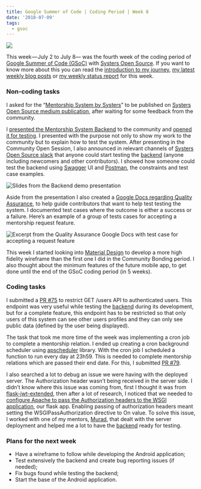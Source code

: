 ```yaml
---
title: Google Summer of Code | Coding Period | Week 8
date: '2018-07-09'
tags:
  - gsoc
---
```


![](/images/gsoc-week-8-cover.png)

This week — July 2 to July 8— was the fourth week of the coding period of [Google Summer of Code (GSoC)](https://summerofcode.withgoogle.com/) with [Systers Open Source](https://github.com/systers). If you want to know more about this you can read the [introduction to my journey](https://medium.com/isabel-costa-gsoc/intro-to-google-summer-of-code-with-systers-open-source-dbdaa92bd189), [my latest weekly blog posts](https://medium.com/isabel-costa-gsoc) or [my weekly status report](https://github.com/systers/mentorship-backend/wiki/GSoC-2018-Isabel-Costa#weekly-status-report-for-week-8) for this week.

### Non-coding tasks

I asked for the “[Mentorship System by Systers](https://medium.com/systers-opensource/mentorship-system-by-systers-52dbe1275d9f)” to be published on [Systers Open Source medium publication](https://medium.com/systers-opensource), after waiting for some feedback from the community.

I [presented the Mentorship System Backend](https://docs.google.com/presentation/d/1dcnb1GQXR7LPiknADsbNY9b0kTKY2dZt3WSfED4ntfU/edit?usp=sharing) to the community and [opened it for testing](http://systers-mentorship-dev.eu-central-1.elasticbeanstalk.com/). I presented with the purpose not only to show my work to the community but to explain how to test the system. After presenting in the Community Open Session, I also announced in relevant channels of [Systers Open Source slack](http://systers.io/slack-systers-opensource/) that anyone could start testing the [backend](https://github.com/systers/mentorship-backend) (anyone including newcomers and other contributors). I showed how someone could test the backend using [Swagger](https://swagger.io/) UI and [Postman](https://www.getpostman.com/), the constraints and test case examples.

![Slides from the Backend demo presentation](/images/gsoc-week-8-presentation.png)

Aside from the presentation I also created a [Google Docs regarding Quality Assurance](https://docs.google.com/document/d/1kStdMWK9K93zlsjIFbU2fODE98NK3a4nJGtYtBEyrlo/edit?usp=sharing), to help guide contributors that want to help test testing the system. I documented test cases where the outcome is either a success or a failure. Here’s an example of a group of tests cases for accepting a mentorship request feature.

![Excerpt from the Quality Assurance Google Docs with test case for accepting a request feature](/images/gsoc-week-8-test-case-doc.png)

This week I started looking into [Material Design](https://material.io/design/) to develop a more high fidelity wireframe than the first one I did in the Community Bonding period. I also thought about the minimum features of the future mobile app, to get done until the end of the GSoC coding period (in 5 weeks).

### Coding tasks

I submitted a [PR #75](https://github.com/systers/mentorship-backend/pull/75) to restrict GET /users API to authenticated users. This endpoint was very useful while testing the [backend](https://github.com/systers/mentorship-backend) during its development, but for a complete feature, this endpoint has to be restricted so that only users of this system can see other users profiles and they can only see public data (defined by the user being displayed).

The task that took me more time of the week was implementing a cron job to complete a mentorship relation. I ended up creating a cron background scheduler using [apscheduler](https://apscheduler.readthedocs.io) library. With the cron job I scheduled a function to run every day at 23h59. This is needed to complete mentorship relations which are passed their end date. For this, I submitted [PR #79](https://github.com/systers/mentorship-backend/pull/79).

I also searched a lot to debug an issue we were having with the deployed server. The Authorization header wasn’t being received in the server side. I didn’t know where this issue was coming from, first I thought it was from [flask-jwt-extended](https://github.com/vimalloc/flask-jwt-extended), then after a lot of research, I noticed that we needed to [configure Apache to pass the Authorization headers to the WSGI application](http://modwsgi.readthedocs.io/en/develop/configuration-directives/WSGIPassAuthorization.html), our flask app. Enabling passing of authorization headers meant setting the WSGIPassAuthorization directive to On value. To solve this issue, I worked with one of my mentors, [Murad](https://github.com/m-murad), that dealt with the server deployment and helped me a lot to have the [backend](https://github.com/systers/mentorship-backend) ready for testing.

### Plans for the next week

-   Have a wireframe to follow while developing the Android application;
-   Test extensively the backend and create bug reporting issues (if needed);
-   Fix bugs found while testing the backend;
-   Start the base of the Android application.
